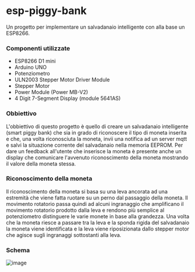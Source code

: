 # esp-piggy-bank
Un progetto per implementare un salvadanaio intelligente con alla base un ESP8266.


### Componenti utilizzate

- ESP8266 D1 mini
- Arduino UNO
- Potenziometro
- ULN2003 Stepper Motor Driver Module
- Stepper Motor
- Power Module (Power MB-V2)
- 4 Digit 7-Segment Display (module 5641AS)

### Obbiettivo

L'obbiettivo di questo progetto è quello di creare un salvadanaio intelligente (smart piggy bank) che sia in grado di riconoscere il tipo di moneta inserita e che, una volta riconosciuta la moneta, invii una notifica ad un server mqtt e salvi la situazione corrente del salvadanaio nella memoria EEPROM. Per dare un feedback all'utente che inserisce la moneta è presente anche un display che comunicare l'avvenuto riconoscimento della moneta mostrando il valore della moneta stessa.

### Riconoscimento della moneta

Il riconoscimento della moneta si basa su una leva ancorata ad una estremità che viene fatta ruotare su un perno dal passaggio della moneta. Il movimento rotatorio passa quindi ad alcuni ingranaggio che amplificano il movimento rotatorio prodotto dalla leva e rendono più semplice al potenziometro distinguere le varie monete in base alla grandezza.
Una volta che la moneta riesce a passare tra la leva e la sponda rigida del salvadanaio la moneta viene identificata e la leva viene riposizionata dallo stepper motor che agisce sugli ingranaggi sottostanti alla leva.


### Schema
![image](https://user-images.githubusercontent.com/46323333/155336311-1ccf7f5b-ed3b-4946-a694-8a8bfa1b43ca.png)
